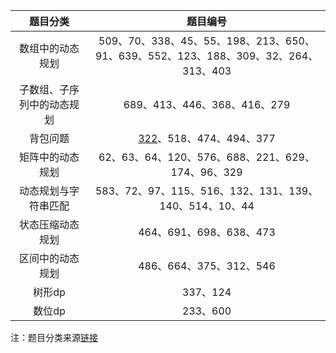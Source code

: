 | 题目分类 | 题目编号 | 
| :----:| :---: |
| 数组中的动态规划 | 509、70、338、45、55、198、213、650、91、639、552、123、188、309、32、264、313、403 |
| 子数组、子序列中的动态规划 | 689、413、446、368、416、279 |
| 背包问题 | [322](https://github.com/xing-boyu/leetcode/blob/master/src/main/java/com/leetcode/dynamicprogram/S322.java)、518、474、494、377 |
| 矩阵中的动态规划 | 62、63、64、120、576、688、221、629、174、96、329 |
| 动态规划与字符串匹配 | 583、72、97、115、516、132、131、139、140、514、10、44 |
| 状态压缩动态规划 | 464、691、698、638、473 |
| 区间中的动态规划 | 486、664、375、312、546 |
| 树形dp | 337、124 |
| 数位dp | 233、600 |

注：题目分类来源[链接](https://leetcode-cn.com/circle/article/48kq9d/)
